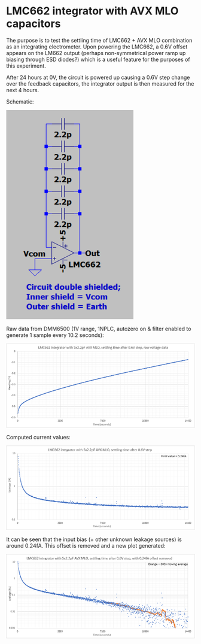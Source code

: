 # LMC662 integrator with AVX MLO capacitors

The purpose is to test the settling time of LMC662 + AVX MLO combination as an integrating electrometer. Upon powering the LMC662, a 0.6V offset appears on the LM662 output (perhaps non-symmetrical power ramp up biasing through ESD diodes?) which is a useful feature for the purposes of this experiment. 

After 24 hours at 0V, the circuit is powered up causing a 0.6V step change over the feedback capacitors, the integrator output is then measured for the next 4 hours.

Schematic:

![Schematic](images/Schematic.png)

Raw data from DMM6500 (1V range, 1NPLC, autozero on & filter enabled to generate 1 sample every 10.2 seconds):

![Schematic](images/RawVoltage.png)

Computed current values:

![Schematic](images/Current.png)

It can be seen that the input bias (+ other unknown leakage sources) is around 0.24fA. This offset is removed and a new plot generated:

![Schematic](images/CurrentWithOffsetRemoved.png)
